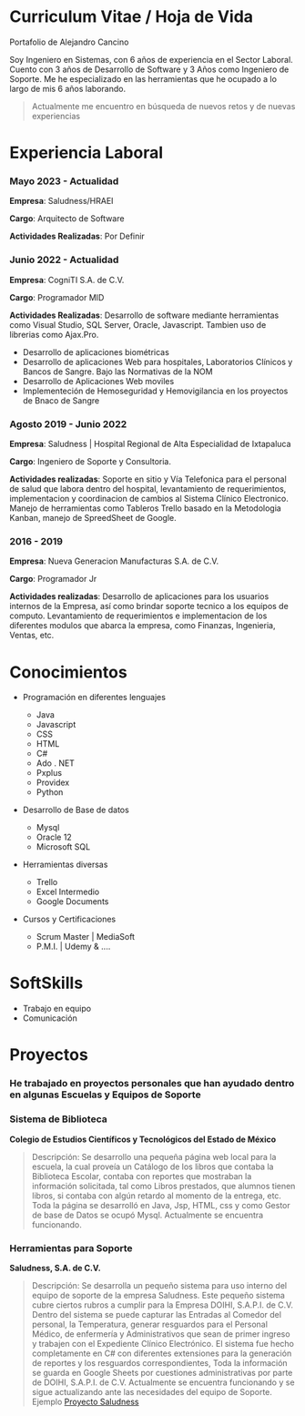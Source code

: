 # Curriculum Vitae / Hoja de Vida

Portafolio de Alejandro Cancino

Soy Ingeniero en Sistemas, con 6 años de experiencia en el Sector Laboral. Cuento con 3 años de Desarrollo de Software y 3 Años como Ingeniero de Soporte.  Me he especializado en las herramientas que he ocupado a lo largo de mis 6 años laborando. 

> Actualmente me encuentro en búsqueda de nuevos retos y de nuevas experiencias


# Experiencia Laboral

### Mayo 2023 - Actualidad

**Empresa**: Saludness/HRAEI

**Cargo**:  Arquitecto de Software

**Actividades Realizadas**: Por Definir


### Junio 2022 - Actualidad

**Empresa**: CogniTI S.A. de C.V.

**Cargo**:  Programador MID

**Actividades Realizadas**:  Desarrollo de software mediante herramientas como Visual Studio, SQL Server, Oracle, Javascript. Tambien uso de librerias como Ajax.Pro.
- Desarrollo de aplicaciones biométricas
- Desarrollo de aplicaciones Web para hospitales, Laboratorios Clínicos y Bancos de Sangre. Bajo las Normativas de la NOM
- Desarrollo de Aplicaciones Web moviles
- Implementeción de Hemoseguridad y Hemovigilancia en los proyectos de Bnaco de Sangre



### Agosto 2019 - Junio 2022

**Empresa**: Saludness | Hospital Regional de Alta Especialidad de Ixtapaluca

**Cargo**: Ingeniero de Soporte y Consultoria.

**Actividades realizadas**: Soporte en sitio y Vía Telefonica para el personal de salud que labora dentro del hospital, levantamiento de requerimientos, implementacion y coordinacion de cambios al Sistema Clínico Electronico. Manejo de herramientas como Tableros Trello basado en la Metodologia Kanban, manejo de SpreedSheet de Google. 


### 2016 - 2019

**Empresa**: Nueva Generacion Manufacturas S.A. de C.V.

**Cargo**: Programador Jr

**Actividades realizadas**: Desarrollo de aplicaciones para los usuarios internos de la Empresa, así como brindar soporte tecnico a los equipos de computo. Levantamiento de requerimientos e implementacion de los diferentes modulos que abarca la empresa, como Finanzas, Ingenieria, Ventas, etc.


# Conocimientos
- Programación en diferentes lenguajes
  - Java
  - Javascript
  - CSS
  - HTML
  - C#
  - Ado . NET
  - Pxplus
  - Providex
  - Python


- Desarrollo de Base de datos 
  - Mysql
  - Oracle 12
  - Microsoft SQL

- Herramientas diversas
  - Trello
  - Excel Intermedio
  - Google Documents


- Cursos y Certificaciones
  - Scrum Master | MediaSoft
  - P.M.I. | Udemy & ....


# SoftSkills

- Trabajo en equipo
- Comunicación


# Proyectos 

### He trabajado en proyectos personales que han ayudado dentro en algunas Escuelas y Equipos de Soporte


### **Sistema de Biblioteca**
**Colegio de Estudios Científicos y Tecnológicos del Estado de México**
> Descripción: Se desarrollo una pequeña página web local para la escuela, la cual proveía un Catálogo de los libros que contaba la Biblioteca Escolar, contaba con reportes que mostraban la información solicitada, tal como Libros prestados, que alumnos tienen libros, si contaba con algún retardo al momento de la entrega, etc. Toda la página se desarrolló en Java, Jsp, HTML, css y como Gestor de base de Datos se ocupó Mysql. Actualmente se encuentra funcionando.

### **Herramientas para Soporte**
**Saludness, S.A. de C.V.**
> Descripción: Se desarrolla un pequeño sistema para uso interno del equipo de soporte de la empresa Saludness. Este pequeño sistema cubre ciertos rubros a cumplir para la Empresa DOIHI, S.A.P.I. de C.V. Dentro del sistema se puede capturar las Entradas al Comedor del personal, la Temperatura, generar resguardos para el Personal Médico, de enfermería y Administrativos que sean de primer ingreso y trabajen con el Expediente Clínico Electrónico. El sistema fue hecho completamente en C# con diferentes extensiones para la generación de reportes y los resguardos correspondientes, Toda la información se guarda en Google Sheets por cuestiones administrativas por parte de DOIHI, S.A.P.I. de C.V. Actualmente se encuentra funcionando y se sigue actualizando ante las necesidades del equipo de Soporte.
> Ejemplo [Proyecto Saludness](https://github.com/aletznotop/Curriculum-Vitae/tree/main/ProyectoSaludness)
